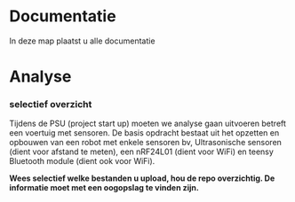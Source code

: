 # Documentatie

In deze map plaatst u alle documentatie

<h1>Analyse</h1>
<h3>selectief overzicht</h3>
Tijdens de PSU (project start up) moeten we analyse gaan uitvoeren betreft een voertuig met sensoren. De basis opdracht bestaat uit het opzetten en opbouwen van een robot met enkele sensoren bv, Ultrasonische sensoren (dient voor afstand te meten), een nRF24L01 (dient voor WiFi) en teensy Bluetooth module (dient ook voor WiFi). 


**Wees selectief welke bestanden u upload, hou de repo overzichtig. De informatie moet met een oogopslag te vinden zijn.**
